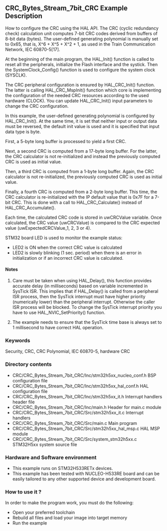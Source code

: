 ## <b>CRC_Bytes_Stream_7bit_CRC Example Description</b>

How to configure the CRC using the HAL API. The CRC (cyclic
redundancy check) calculation unit computes 7-bit CRC codes derived from buffers
of 8-bit data (bytes). The user-defined generating polynomial is manually set
to 0x65, that is, X^6 + X^5 + X^2 + 1, as used in the Train Communication
Network, IEC 60870-5[17].

At the beginning of the main program, the HAL_Init() function is called to reset
all the peripherals, initialize the Flash interface and the systick.
Then the SystemClock_Config() function is used to configure the system
clock (SYSCLK).

The CRC peripheral configuration is ensured by HAL_CRC_Init() function.
The latter is calling HAL_CRC_MspInit() function which core is implementing
the configuration of the needed CRC resources according to the used hardware (CLOCK).
You can update HAL_CRC_Init() input parameters to change the CRC configuration.

In this example, the user-defined generating polynomial is configured by
HAL_CRC_Init(). At the same time, it is set that neither input or output data
must be reversed, the default init value is used and it is specified that input
data type is byte.

First, a 5-byte long buffer is processed to yield a first CRC.

Next, a second CRC is computed from a 17-byte long buffer. For the latter,
the CRC calculator is not re-initialized and instead the previously computed CRC
is used as initial value.

Then, a third CRC is computed from a 1-byte long buffer. Again, the CRC calculator
is not re-initialized, the previously computed CRC is used as initial value.

Finally, a fourth CRC is computed from a 2-byte long buffer. This time, the CRC
calculator is re-initialized with the IP default value that is 0x7F for a 7-bit CRC.
This is done with a call to HAL_CRC_Calculate() instead of HAL_CRC_Accumulate().

Each time, the calculated CRC code is stored in uwCRCValue variable.
Once calculated, the CRC value (uwCRCValue) is compared to the CRC expected value (uwExpectedCRCValue_1, 2, 3 or 4).

STM32 board LED is used to monitor the example status:

  - LED2 is ON when the correct CRC value is calculated
  - LED2 is slowly blinking (1 sec. period) when there is an error in initialization or if an incorrect CRC value is calculated.

#### <b>Notes</b>

 1. Care must be taken when using HAL_Delay(), this function provides accurate delay (in milliseconds)
    based on variable incremented in SysTick ISR. This implies that if HAL_Delay() is called from
    a peripheral ISR process, then the SysTick interrupt must have higher priority (numerically lower)
    than the peripheral interrupt. Otherwise the caller ISR process will be blocked.
    To change the SysTick interrupt priority you have to use HAL_NVIC_SetPriority() function.

 2. The example needs to ensure that the SysTick time base is always set to 1 millisecond
    to have correct HAL operation.

### <b>Keywords</b>

Security, CRC, CRC Polynomial, IEC 60870-5, hardware CRC

### <b>Directory contents</b>

  - CRC/CRC_Bytes_Stream_7bit_CRC/Inc/stm32h5xx_nucleo_conf.h     BSP configuration file
  - CRC/CRC_Bytes_Stream_7bit_CRC/Inc/stm32h5xx_hal_conf.h    HAL configuration file
  - CRC/CRC_Bytes_Stream_7bit_CRC/Inc/stm32h5xx_it.h          Interrupt handlers header file
  - CRC/CRC_Bytes_Stream_7bit_CRC/Inc/main.h                  Header for main.c module
  - CRC/CRC_Bytes_Stream_7bit_CRC/Src/stm32h5xx_it.c          Interrupt handlers
  - CRC/CRC_Bytes_Stream_7bit_CRC/Src/main.c                  Main program
  - CRC/CRC_Bytes_Stream_7bit_CRC/Src/stm32h5xx_hal_msp.c     HAL MSP module
  - CRC/CRC_Bytes_Stream_7bit_CRC/Src/system_stm32h5xx.c      STM32H5xx system source file


### <b>Hardware and Software environment</b>

  - This example runs on STM32H533RETx devices.
  - This example has been tested with NUCLEO-H533RE board and can be
    easily tailored to any other supported device and development board.

### <b>How to use it ?</b>

In order to make the program work, you must do the following:

 - Open your preferred toolchain
 - Rebuild all files and load your image into target memory
 - Run the example

